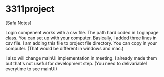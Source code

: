 # 3311project

[Safa Notes]

Login compenent works with a csv file. The path hard coded in Loginpage class. You can set up with your computer. Basically, I added three lines in csv file. I am adding this file to project file directory. You can copy in your computer. (That would be different in windows and mac.)

I also will change mainUI implementation in meeting. I already made them but that's not  useful for development step. (You need to delivariable1 everytime to see mainUI)
